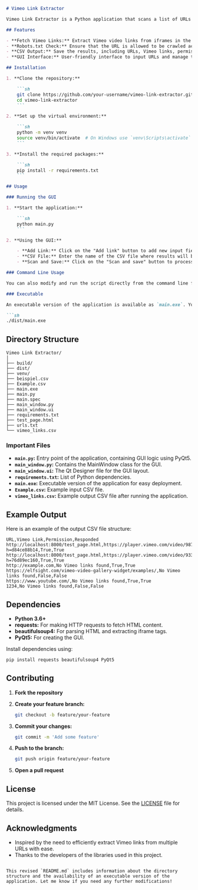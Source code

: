 ```markdown
# Vimeo Link Extractor

Vimeo Link Extractor is a Python application that scans a list of URLs to find Vimeo video links embedded within iframes. The application checks the robots.txt file of each website to ensure crawling permissions before fetching the HTML content. The results, including URLs, Vimeo links, permission status, and response status, are saved to a CSV file. The application also includes a GUI for ease of use.

## Features

- **Fetch Vimeo Links:** Extract Vimeo video links from iframes in the HTML content of given URLs.
- **Robots.txt Check:** Ensure that the URL is allowed to be crawled according to its robots.txt file.
- **CSV Output:** Save the results, including URLs, Vimeo links, permission status, and response status, to a CSV file.
- **GUI Interface:** User-friendly interface to input URLs and manage the extraction process.

## Installation

1. **Clone the repository:**

    ```sh
    git clone https://github.com/your-username/vimeo-link-extractor.git
    cd vimeo-link-extractor
    ```

2. **Set up the virtual environment:**

    ```sh
    python -m venv venv
    source venv/bin/activate  # On Windows use `venv\Scripts\activate`
    ```

3. **Install the required packages:**

    ```sh
    pip install -r requirements.txt
    ```

## Usage

### Running the GUI

1. **Start the application:**

    ```sh
    python main.py
    ```

2. **Using the GUI:**

    - **Add Link:** Click on the "Add link" button to add new input fields for URLs.
    - **CSV File:** Enter the name of the CSV file where results will be saved.
    - **Scan and Save:** Click on the "Scan and save" button to process the URLs and save the results.

### Command Line Usage

You can also modify and run the script directly from the command line for batch processing without using the GUI.

### Executable

An executable version of the application is available as `main.exe`. You can run it directly without needing to set up a Python environment.

```sh
./dist/main.exe
```

## Directory Structure

```
Vimeo Link Extractor/
│
├── build/
├── dist/
├── venv/
├── beispiel.csv
├── Example.csv
├── main.exe
├── main.py
├── main.spec
├── main_window.py
├── main_window.ui
├── requirements.txt
├── test_page.html
├── urls.txt
└── vimeo_links.csv
```

### Important Files

- **`main.py`:** Entry point of the application, containing GUI logic using PyQt5.
- **`main_window.py`:** Contains the MainWindow class for the GUI.
- **`main_window.ui`:** The Qt Designer file for the GUI layout.
- **`requirements.txt`:** List of Python dependencies.
- **`main.exe`:** Executable version of the application for easy deployment.
- **`Example.csv`:** Example input CSV file.
- **`vimeo_links.csv`:** Example output CSV file after running the application.

## Example Output

Here is an example of the output CSV file structure:

```csv
URL,Vimeo Link,Permission,Responded
http://localhost:8000/test_page.html,https://player.vimeo.com/video/987240751?h=d84ce88b14,True,True
http://localhost:8000/test_page.html,https://player.vimeo.com/video/933709897?h=76d89ec160,True,True
http://example.com,No Vimeo links found,True,True
https://elfsight.com/vimeo-video-gallery-widget/examples/,No Vimeo links found,False,False
https://www.youtube.com/,No Vimeo links found,True,True
1234,No Vimeo links found,False,False
```

## Dependencies

- **Python 3.6+**
- **requests:** For making HTTP requests to fetch HTML content.
- **beautifulsoup4:** For parsing HTML and extracting iframe tags.
- **PyQt5:** For creating the GUI.

Install dependencies using:

```sh
pip install requests beautifulsoup4 PyQt5
```

## Contributing

1. **Fork the repository**
2. **Create your feature branch:**

    ```sh
    git checkout -b feature/your-feature
    ```

3. **Commit your changes:**

    ```sh
    git commit -m 'Add some feature'
    ```

4. **Push to the branch:**

    ```sh
    git push origin feature/your-feature
    ```

5. **Open a pull request**

## License

This project is licensed under the MIT License. See the [LICENSE](LICENSE) file for details.

## Acknowledgments

- Inspired by the need to efficiently extract Vimeo links from multiple URLs with ease.
- Thanks to the developers of the libraries used in this project.

```

This revised `README.md` includes information about the directory structure and the availability of an executable version of the application. Let me know if you need any further modifications!
